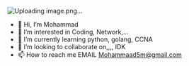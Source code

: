 ![Uploading image.png…]()


- 👋 Hi, I’m Mohammad
- 👀 I’m interested in Coding, Network,...
- 🌱 I’m currently learning python, golang, CCNA
- 💞️ I’m looking to collaborate on,,,, IDK
- 📫 How to reach me EMAIL Mohammaad5m@gmail.com

<!---
Mohammad5-M/Mohammad5-M is a ✨ special ✨ repository because its `README.md` (this file) appears on your GitHub profile.
You can click the Preview link to take a look at your changes.
--->
